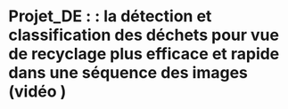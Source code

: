 # Projet_DE : : la détection et classification des déchets pour vue de recyclage plus efficace et rapide dans une séquence des images (vidéo )
